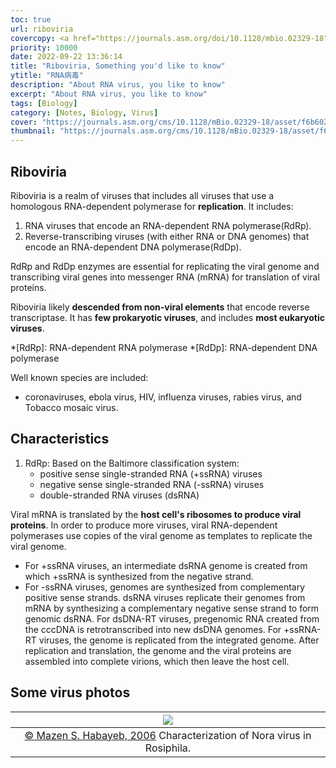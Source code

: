 ```yaml
---
toc: true
url: riboviria
covercopy: <a href="https://journals.asm.org/doi/10.1128/mbio.02329-18">© Yuri I. Wolf</a>
priority: 10000
date: 2022-09-22 13:36:14
title: "Riboviria, Something you'd like to know"
ytitle: "RNA病毒"
description: "About RNA virus, you like to know"
excerpt: "About RNA virus, you like to know"
tags: [Biology]
category: [Notes, Biology, Virus]
cover: "https://journals.asm.org/cms/10.1128/mBio.02329-18/asset/f6b6021e-a7fb-4e6f-a45b-a03c3274cb66/assets/graphic/mbo0061842030010.jpeg"
thumbnail: "https://journals.asm.org/cms/10.1128/mBio.02329-18/asset/f6b6021e-a7fb-4e6f-a45b-a03c3274cb66/assets/graphic/mbo0061842030010.jpeg"
---
```


## Riboviria

Riboviria is a realm of viruses that includes all viruses that use a homologous RNA-dependent polymerase for **replication**.
It includes:
1. RNA viruses that encode an RNA-dependent RNA polymerase(RdRp).
2. Reverse-transcribing viruses (with either RNA or DNA genomes) that encode an RNA-dependent DNA polymerase(RdDp).

RdRp and RdDp enzymes are essential for replicating the viral genome and transcribing viral genes into messenger RNA (mRNA) for translation of viral proteins.

Riboviria likely **descended from non-viral elements** that encode reverse transcriptase. It has **few prokaryotic viruses**, and includes **most eukaryotic viruses**.

*[RdRp]: RNA-dependent RNA polymerase
*[RdDp]: RNA-dependent DNA polymerase

Well known species are included:
- coronaviruses, ebola virus, HIV, influenza viruses, rabies virus, and Tobacco mosaic virus.

## Characteristics

1. RdRp: Based on the Baltimore classification system:
    - positive sense single-stranded RNA (+ssRNA) viruses
    - negative sense single-stranded RNA (-ssRNA) viruses
    - double-stranded RNA viruses (dsRNA)

Viral mRNA is translated by the **host cell's ribosomes to produce viral proteins**. In order to produce more viruses, viral RNA-dependent polymerases use copies of the viral genome as templates to replicate the viral genome.
- For +ssRNA viruses, an intermediate dsRNA genome is created from which +ssRNA is synthesized from the negative strand.
- For -ssRNA viruses, genomes are synthesized from complementary positive sense strands. dsRNA viruses replicate their genomes from mRNA by synthesizing a complementary negative sense strand to form genomic dsRNA. For dsDNA-RT viruses, pregenomic RNA created from the cccDNA is retrotranscribed into new dsDNA genomes. For +ssRNA-RT viruses, the genome is replicated from the integrated genome. After replication and translation, the genome and the viral proteins are assembled into complete virions, which then leave the host cell.


## Some virus photos

|![](https://www.microbiologyresearch.org/docserver/ahah/fulltext/jgv/87/10/3045fig1_thmb.gif)|
|:-:|
|[© Mazen S. Habayeb, 2006](https://www.microbiologyresearch.org/docserver/ahah/fulltext/jgv/87/10/3045fig1_thmb.gif) Characterization of Nora virus in Rosiphila.|




<style>
pre {
  background-color:#38393d;
  color: #5fd381;
}
</style>
